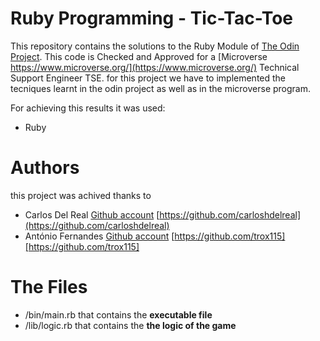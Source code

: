 # Ruby Programming - Tic-Tac-Toe

This repository contains the solutions to the Ruby Module of  [The Odin Project](https://www.theodinproject.com/). 
This code is Checked and Approved for a  [Microverse https://www.microverse.org/](https://www.microverse.org/) Technical Support Engineer TSE.  for this project we have to implemented the tecniques learnt in the odin project as well as in the microverse program.

For achieving this results it was used:

* Ruby

# Authors

this project was achived thanks to 

* Carlos Del Real [Github account](https://github.com/carloshdelreal) [https://github.com/carloshdelreal](https://github.com/carloshdelreal) 
* António Fernandes [Github account](https://github.com/trox115) [https://github.com/trox115][https://github.com/trox115] 

# The Files

* /bin/main.rb that contains the **executable file**
* /lib/logic.rb that contains the **the logic of the game**
